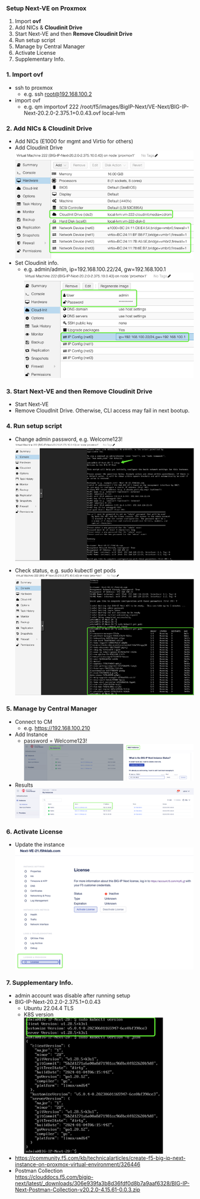 ### Setup Next-VE on Proxmox
1. Import **ovf**
2. Add NICs & **Cloudinit Drive** 
3. Start Next-VE and then **Remove Cloudinit Drive**
4. Run setup script
5. Manage by Central Manager
6. Activate License
7. Supplementary Info.

### 1. Import ovf
+ ssh to proxmox
  + e.g. ssh root@192.168.100.2
+ import ovf
  + e.g. qm importovf 222 /root/f5/images/BigIP-Next/VE-Next/BIG-IP-Next-20.2.0-2.375.1+0.0.43.ovf local-lvm

### 2. Add NICs & Cloudinit Drive
+ Add NICs (E1000 for mgmt and Virtio for others)
+ Add Cloudinit Drive  
  ![alt text](image-5.png)
+ Set Cloudinit info.
  + e.g. admin/admin, ip=192.168.100.22/24, gw=192.168.100.1  
  ![alt text](image-3.png)

### 3. Start Next-VE and then Remove Cloudinit Drive
+ Start Next-VE
+ Remove CloudInit Drive. Otherwise, CLI access may fail in next bootup.

### 4. Run setup script
+ Change admin password, e.g. Welcome123!
  ![alt text](image-4.png)

+ Check status, e.g. sudo kubectl get pods
  ![alt text](image-6.png)

### 5. Manage by Central Manager
+ Connect to CM
  + e.g. https://192.168.100.210
+ Add Instance
  + password = Welcome123!
  ![alt text](image-8.png)
+ Results  
  ![alt text](image-9.png)

### 6. Activate License
+ Update the instance
  ![alt text](image-10.png)

### 7. Supplementary Info.
+ admin account was disable after running setup
+ BIG-IP-Next-20.2.0-2.375.1+0.0.43
  + Ubuntu 22.04.4 TLS
  + K8S version  
    ![alt text](image-7.png)
+ https://community.f5.com/kb/technicalarticles/create-f5-big-ip-next-instance-on-proxmox-virtual-environment/326446
+ Postman Collection  
  https://clouddocs.f5.com/bigip-next/latest/_downloads/306e939fa3b8d36fdf0d8b7a9aaf6328/BIG-IP-Next-Postman-Collection-v20.2.0-4.15.61-0.0.3.zip


